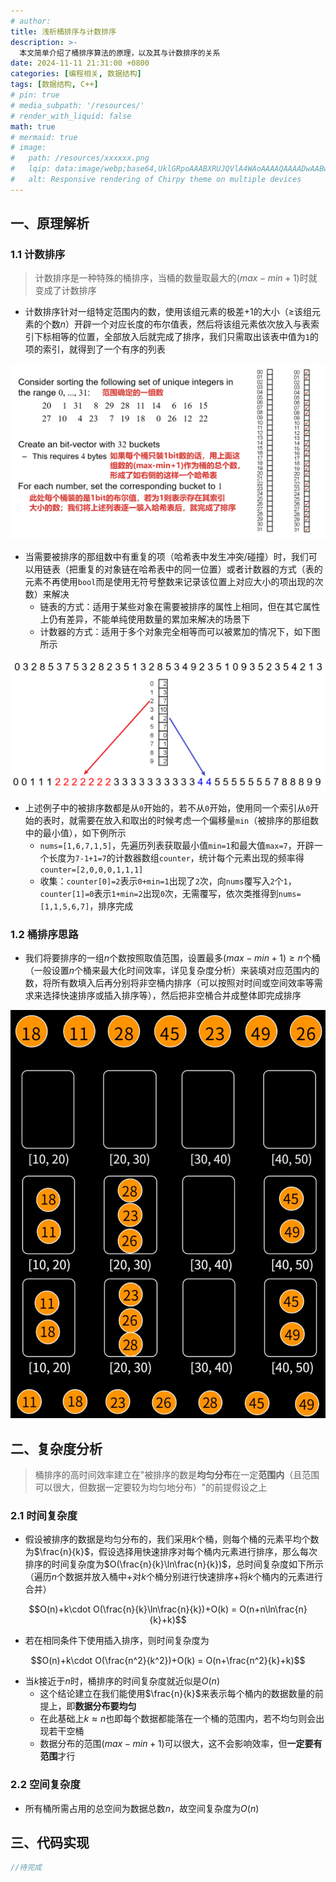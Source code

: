 ```yaml
---
# author:
title: 浅析桶排序与计数排序
description: >-
  本文简单介绍了桶排序算法的原理，以及其与计数排序的关系
date: 2024-11-11 21:31:00 +0800
categories: [编程相关, 数据结构]
tags: [数据结构, C++]
# pin: true
# media_subpath: '/resources/'
# render_with_liquid: false
math: true
# mermaid: true
# image:
#   path: /resources/xxxxxx.png
#   lqip: data:image/webp;base64,UklGRpoAAABXRUJQVlA4WAoAAAAQAAAADwAABwAAQUxQSDIAAAARL0AmbZurmr57yyIiqE8oiG0bejIYEQTgqiDA9vqnsUSI6H+oAERp2HZ65qP/VIAWAFZQOCBCAAAA8AEAnQEqEAAIAAVAfCWkAALp8sF8rgRgAP7o9FDvMCkMde9PK7euH5M1m6VWoDXf2FkP3BqV0ZYbO6NA/VFIAAAA
#   alt: Responsive rendering of Chirpy theme on multiple devices
---
```


## 一、原理解析

### 1.1 计数排序

>计数排序是一种特殊的桶排序，当桶的数量取最大的$(max-min+1)$时就变成了计数排序

- 计数排序针对一组特定范围内的数，使用该组元素的极差$+1$的大小（$\geq$该组元素的个数$n$）开辟一个对应长度的布尔值表，然后将该组元素依次放入与表索引下标相等的位置，全部放入后就完成了排序，我们只需取出该表中值为`1`的项的索引，就得到了一个有序的列表

![布尔列表引入计数排序示意图.png](/resources/数据结构/布尔列表引入计数排序示意图.png)

- 当需要被排序的那组数中有重复的项（哈希表中发生冲突/碰撞）时，我们可以用链表（把重复的对象链在哈希表中的同一位置）或者计数器的方式（表的元素不再使用`bool`而是使用无符号整数来记录该位置上对应大小的项出现的次数）来解决
	- 链表的方式：适用于某些对象在需要被排序的属性上相同，但在其它属性上仍有差异，不能单纯使用数量的累加来解决的场景下
	- 计数器的方式：适用于多个对象完全相等而可以被累加的情况下，如下图所示

![计数排序使用计数器解决哈希冲突.png](/resources/数据结构/计数排序使用计数器解决哈希冲突.png)

- 上述例子中的被排序数都是从`0`开始的，若不从`0`开始，使用同一个索引从`0`开始的表时，就需要在放入和取出的时候考虑一个偏移量`min`（被排序的那组数中的最小值），如下例所示
	- `nums=[1,6,7,1,5]`，先遍历列表获取最小值`min=1`和最大值`max=7`，开辟一个长度为`7-1+1=7`的计数器数组`counter`，统计每个元素出现的频率得`counter=[2,0,0,0,1,1,1]`
	- 收集：`counter[0]=2`表示`0+min=1`出现了`2`次，向`nums`覆写入`2`个`1`，`counter[1]=0`表示`1+min=2`出现`0`次，无需覆写，依次类推得到`nums=[1,1,5,6,7]`，排序完成

### 1.2 桶排序思路
- 我们将要排序的一组$n$个数按照取值范围，设置最多$(max-min+1)\geq n$个桶（一般设置$n$个桶来最大化时间效率，详见复杂度分析）来装填对应范围内的数，将所有数填入后再分别将非空桶内排序（可以按照对时间或空间效率等需求来选择快速排序或插入排序等），然后把非空桶合并成整体即完成排序

![桶排序示意图.png](/resources/数据结构/桶排序示意图.png)

## 二、复杂度分析

>桶排序的高时间效率建立在"被排序的数是**均匀分布**在一定**范围内**（且范围可以很大，但数据一定要较为均匀地分布）"的前提假设之上

### 2.1 时间复杂度
- 假设被排序的数据是均匀分布的，我们采用$k$个桶，则每个桶的元素平均个数为$\frac{n}{k}$，假设选择用快速排序对每个桶内元素进行排序，那么每次排序的时间复杂度为$O(\frac{n}{k}\ln\frac{n}{k})$，总时间复杂度如下所示（遍历$n$个数据并放入桶中+对$k$个桶分别进行快速排序+将$k$个桶内的元素进行合并）

$$O(n)+k\cdot O(\frac{n}{k}\ln\frac{n}{k})+O(k) = O(n+n\ln\frac{n}{k}+k)$$

- 若在相同条件下使用插入排序，则时间复杂度为

$$O(n)+k\cdot O(\frac{n^2}{k^2})+O(k) = O(n+\frac{n^2}{k}+k)$$

- 当$k$接近于$n$时，桶排序的时间复杂度就近似是$O(n)$
	- 这个结论建立在我们能使用$\frac{n}{k}$来表示每个桶内的数据数量的前提上，即**数据分布要均匀**
	- 在此基础上$k\approx n$也即每个数据都能落在一个桶的范围内，若不均匀则会出现若干空桶
	- 数据分布的范围$(max-min+1)$可以很大，这不会影响效率，但**一定要有范围**才行

### 2.2 空间复杂度
- 所有桶所需占用的总空间为数据总数$n$，故空间复杂度为$O(n)$

## 三、代码实现

```cpp
//待完成
```